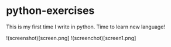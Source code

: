 # python-exercises

This is my first time I write in python. Time to learn new language!

!(screenshot)[screen.png]
!(screenchot)[screen1.png]